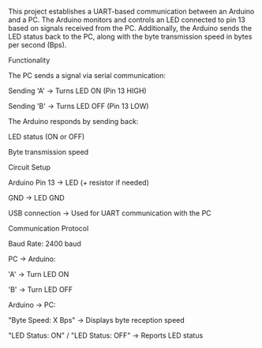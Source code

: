 This project establishes a UART-based communication between an Arduino and a PC. The Arduino monitors and controls an LED connected to pin 13 based on signals received from the PC. Additionally, the Arduino sends the LED status back to the PC, along with the byte transmission speed in bytes per second (Bps).

Functionality

The PC sends a signal via serial communication:

Sending 'A' → Turns LED ON (Pin 13 HIGH)

Sending 'B' → Turns LED OFF (Pin 13 LOW)

The Arduino responds by sending back:

LED status (ON or OFF)

Byte transmission speed

Circuit Setup

Arduino Pin 13 → LED (+ resistor if needed)

GND → LED GND

USB connection → Used for UART communication with the PC

Communication Protocol

Baud Rate: 2400 baud


PC → Arduino:

'A' → Turn LED ON

'B' → Turn LED OFF

Arduino → PC:

"Byte Speed: X Bps" → Displays byte reception speed

"LED Status: ON" / "LED Status: OFF" → Reports LED status
